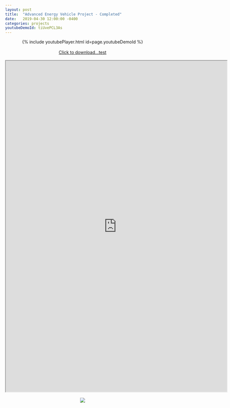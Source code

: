 ```yaml
---
layout: post
title:  "Advanced Energy Vehicle Project - Completed"
date:   2019-04-30 12:00:00 -0400
categories: projects
youtubeDemoId: tiUvePCL3As
---
```


<p align="center">
	<!-- <iframe width=600px height=338px src="https://www.youtube.com/embed/tiUvePCL3As" frameborder="0" allow="accelerometer; autoplay; encrypted-media; gyroscope; picture-in-picture" allowfullscreen></iframe> -->
	{% include youtubePlayer.html id=page.youtubeDemoId %}
	<br>
	<br>
	<a href="../../../../assets/pdfs/ENGR1182_TeamP_CriticalDesignReview.pdf">Click to download...test</a>
	<br>
	<br>
	<iframe width=720px height=1078px src="https://docs.google.com/document/d/e/2PACX-1vR95xasN7lN9j_vDa8gQf7ywlgS5nvypaq8e04PmPgRXH_vY9LdY2YT_3aTe-Ur_A/pub?embedded=true"></iframe>
	<br>
	<br>
	<image src="../../../../assets/images/ENGR1182_TeamP_Final_Oral_Presentation(Updated)-1.png" height=auto width=auto></image>
	<br>
</p>
